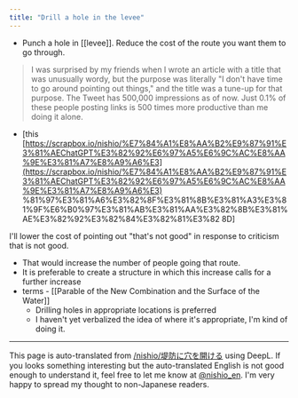 ```yaml
---
title: "Drill a hole in the levee"
---
```


- Punch a hole in [[levee]].
Reduce the cost of the route you want them to go through.

> I was surprised by my friends when I wrote an article with a title that was unusually wordy, but the purpose was literally "I don't have time to go around pointing out things," and the title was a tune-up for that purpose. The Tweet has 500,000 impressions as of now. Just 0.1% of these people posting links is 500 times more productive than me doing it alone.
- [this [https://scrapbox.io/nishio/%E7%84%A1%E8%AA%B2%E9%87%91%E3%81%AEChatGPT%E3%82%92%E6%97%A5%E6%9C%AC%E8%AA%9E%E3%81%A7%E8%A9%A6%E3](https://scrapbox.io/nishio/%E7%84%A1%E8%AA%B2%E9%87%91%E3%81%AEChatGPT%E3%82%92%E6%97%A5%E6%9C%AC%E8%AA%9E%E3%81%A7%E8%A9%A6%E3) %81%97%E3%81%A6%E3%82%8F%E3%81%8B%E3%81%A3%E3%81%9F%E6%B0%97%E3%81%AB%E3%81%AA%E3%82%8B%E3%81%AE%E3%82%92%E3%82%84%E3%82%81%E3%82 8D]

I'll lower the cost of pointing out "that's not good" in response to criticism that is not good.
- That would increase the number of people going that route.
- It is preferable to create a structure in which this increase calls for a further increase
- terms
        - [[Parable of the New Combination and the Surface of the Water]]
    - Drilling holes in appropriate locations is preferred
    - I haven't yet verbalized the idea of where it's appropriate, I'm kind of doing it.


---
This page is auto-translated from [/nishio/堤防に穴を開ける](https://scrapbox.io/nishio/堤防に穴を開ける) using DeepL. If you looks something interesting but the auto-translated English is not good enough to understand it, feel free to let me know at [@nishio_en](https://twitter.com/nishio_en). I'm very happy to spread my thought to non-Japanese readers.